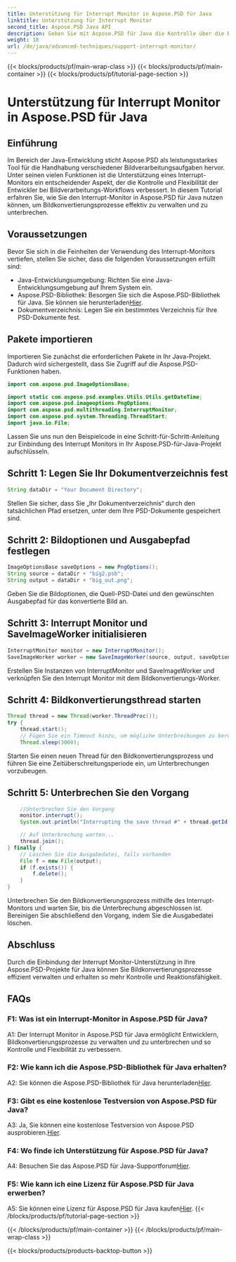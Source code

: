 ```yaml
---
title: Unterstützung für Interrupt Monitor in Aspose.PSD für Java
linktitle: Unterstützung für Interrupt Monitor
second_title: Aspose.PSD Java API
description: Geben Sie mit Aspose.PSD für Java die Kontrolle über die Bildverarbeitung frei. Lernen Sie, Prozesse für flexible Arbeitsabläufe zu unterbrechen.
weight: 18
url: /de/java/advanced-techniques/support-interrupt-monitor/
---
```


{{< blocks/products/pf/main-wrap-class >}}
{{< blocks/products/pf/main-container >}}
{{< blocks/products/pf/tutorial-page-section >}}

# Unterstützung für Interrupt Monitor in Aspose.PSD für Java

## Einführung

Im Bereich der Java-Entwicklung sticht Aspose.PSD als leistungsstarkes Tool für die Handhabung verschiedener Bildverarbeitungsaufgaben hervor. Unter seinen vielen Funktionen ist die Unterstützung eines Interrupt-Monitors ein entscheidender Aspekt, der die Kontrolle und Flexibilität der Entwickler bei Bildverarbeitungs-Workflows verbessert. In diesem Tutorial erfahren Sie, wie Sie den Interrupt-Monitor in Aspose.PSD für Java nutzen können, um Bildkonvertierungsprozesse effektiv zu verwalten und zu unterbrechen.

## Voraussetzungen

Bevor Sie sich in die Feinheiten der Verwendung des Interrupt-Monitors vertiefen, stellen Sie sicher, dass die folgenden Voraussetzungen erfüllt sind:

- Java-Entwicklungsumgebung: Richten Sie eine Java-Entwicklungsumgebung auf Ihrem System ein.
-  Aspose.PSD-Bibliothek: Besorgen Sie sich die Aspose.PSD-Bibliothek für Java. Sie können sie herunterladen[Hier](https://releases.aspose.com/psd/java/).
- Dokumentverzeichnis: Legen Sie ein bestimmtes Verzeichnis für Ihre PSD-Dokumente fest.

## Pakete importieren

Importieren Sie zunächst die erforderlichen Pakete in Ihr Java-Projekt. Dadurch wird sichergestellt, dass Sie Zugriff auf die Aspose.PSD-Funktionen haben.

```java
import com.aspose.psd.ImageOptionsBase;

import static com.aspose.psd.examples.Utils.Utils.getDateTime;
import com.aspose.psd.imageoptions.PngOptions;
import com.aspose.psd.multithreading.InterruptMonitor;
import com.aspose.psd.system.Threading.ThreadStart;
import java.io.File;
```

Lassen Sie uns nun den Beispielcode in eine Schritt-für-Schritt-Anleitung zur Einbindung des Interrupt Monitors in Ihr Aspose.PSD-für-Java-Projekt aufschlüsseln.

## Schritt 1: Legen Sie Ihr Dokumentverzeichnis fest

```java
String dataDir = "Your Document Directory";
```

Stellen Sie sicher, dass Sie „Ihr Dokumentverzeichnis“ durch den tatsächlichen Pfad ersetzen, unter dem Ihre PSD-Dokumente gespeichert sind.

## Schritt 2: Bildoptionen und Ausgabepfad festlegen

```java
ImageOptionsBase saveOptions = new PngOptions();
String source = dataDir + "big2.psb";
String output = dataDir + "big_out.png";
```

Geben Sie die Bildoptionen, die Quell-PSD-Datei und den gewünschten Ausgabepfad für das konvertierte Bild an.

## Schritt 3: Interrupt Monitor und SaveImageWorker initialisieren

```java
InterruptMonitor monitor = new InterruptMonitor();
SaveImageWorker worker = new SaveImageWorker(source, output, saveOptions, monitor);
```

Erstellen Sie Instanzen von InterruptMonitor und SaveImageWorker und verknüpfen Sie den Interrupt Monitor mit dem Bildkonvertierungs-Worker.

## Schritt 4: Bildkonvertierungsthread starten

```java
Thread thread = new Thread(worker.ThreadProc());
try {
    thread.start();
    // Fügen Sie ein Timeout hinzu, um mögliche Unterbrechungen zu berücksichtigen
    Thread.sleep(3000);
```

Starten Sie einen neuen Thread für den Bildkonvertierungsprozess und führen Sie eine Zeitüberschreitungsperiode ein, um Unterbrechungen vorzubeugen.

## Schritt 5: Unterbrechen Sie den Vorgang

```java
    //Unterbrechen Sie den Vorgang
    monitor.interrupt();
    System.out.println("Interrupting the save thread #" + thread.getId() + " at " + getDateTime().toString());

    // Auf Unterbrechung warten...
    thread.join();
} finally {
    // Löschen Sie die Ausgabedatei, falls vorhanden
    File f = new File(output);
    if (f.exists()) {
        f.delete();
    }
}
```

Unterbrechen Sie den Bildkonvertierungsprozess mithilfe des Interrupt-Monitors und warten Sie, bis die Unterbrechung abgeschlossen ist. Bereinigen Sie abschließend den Vorgang, indem Sie die Ausgabedatei löschen.

## Abschluss

Durch die Einbindung der Interrupt Monitor-Unterstützung in Ihre Aspose.PSD-Projekte für Java können Sie Bildkonvertierungsprozesse effizient verwalten und erhalten so mehr Kontrolle und Reaktionsfähigkeit.

## FAQs

### F1: Was ist ein Interrupt-Monitor in Aspose.PSD für Java?

A1: Der Interrupt Monitor in Aspose.PSD für Java ermöglicht Entwicklern, Bildkonvertierungsprozesse zu verwalten und zu unterbrechen und so Kontrolle und Flexibilität zu verbessern.

### F2: Wie kann ich die Aspose.PSD-Bibliothek für Java erhalten?

 A2: Sie können die Aspose.PSD-Bibliothek für Java herunterladen[Hier](https://releases.aspose.com/psd/java/).

### F3: Gibt es eine kostenlose Testversion von Aspose.PSD für Java?

 A3: Ja, Sie können eine kostenlose Testversion von Aspose.PSD ausprobieren.[Hier](https://releases.aspose.com/).

### F4: Wo finde ich Unterstützung für Aspose.PSD für Java?

 A4: Besuchen Sie das Aspose.PSD für Java-Supportforum[Hier](https://forum.aspose.com/c/psd/34).

### F5: Wie kann ich eine Lizenz für Aspose.PSD für Java erwerben?

A5: Sie können eine Lizenz für Aspose.PSD für Java kaufen[Hier](https://purchase.aspose.com/buy).
{{< /blocks/products/pf/tutorial-page-section >}}

{{< /blocks/products/pf/main-container >}}
{{< /blocks/products/pf/main-wrap-class >}}

{{< blocks/products/products-backtop-button >}}
